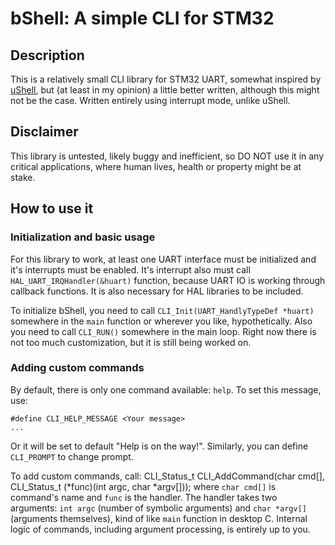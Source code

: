 # bShell: A simple CLI for STM32

## Description

This is a relatively small CLI library for STM32 UART, somewhat inspired by [uShell](https://github.com/mdiepart/ushell-stm32/tree/master), but (at least in my opinion) a little better written, although this might not be the case. Written entirely using interrupt mode, unlike uShell.

## Disclaimer

This library is untested, likely buggy and inefficient, so DO NOT use it in any critical applications, where human lives, health or property might be at stake.

## How to use it

### Initialization and basic usage

For this library to work, at least one UART interface must be initialized and it's interrupts must be enabled. It's interrupt also must call `HAL_UART_IRQHandler(&huart)` function, because UART IO is working through callback functions. It is also necessary for HAL libraries to be included.

To initialize bShell, you need to call `CLI_Init(UART_HandlyTypeDef *huart)` somewhere in the `main` function or wherever you like, hypothetically. Also you need to call `CLI_RUN()` somewhere in the main loop. Right now there is not too much customization, but it is still being worked on. 

### Adding custom commands

By default, there is only one command available: `help`. To set this message, use:

    #define CLI_HELP_MESSAGE <Your message>
    ...
Or it will be set to default "Help is on the way!". Similarly, you can define `CLI_PROMPT` to change prompt.

To add custom commands, call:
    CLI_Status_t CLI_AddCommand(char cmd[], CLI_Status_t (*func)(int argc, char *argv[]));
where `char cmd[]` is command's name and `func` is the handler. The handler takes two arguments: `int argc` (number of symbolic arguments) and `char *argv[]` (arguments themselves), kind of like `main` function in desktop C. Internal logic of commands, including argument processing, is entirely up to you.